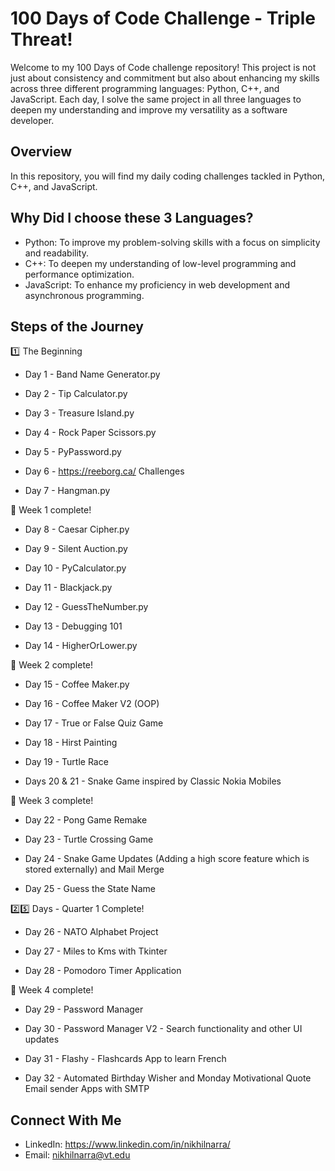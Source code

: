 # 100 Days of Code Challenge - Triple Threat!

Welcome to my 100 Days of Code challenge repository! This project is not just about consistency and commitment but also about enhancing my skills across three different programming languages: Python, C++, and JavaScript. Each day, I solve the same project in all three languages to deepen my understanding and improve my versatility as a software developer.

## Overview

In this repository, you will find my daily coding challenges tackled in Python, C++, and JavaScript.

## Why Did I choose these 3 Languages?
- Python: To improve my problem-solving skills with a focus on simplicity and readability.
- C++: To deepen my understanding of low-level programming and performance optimization.
- JavaScript: To enhance my proficiency in web development and asynchronous programming.

## Steps of the Journey
:one: The Beginning

- Day 1 - Band Name Generator.py

- Day 2 - Tip Calculator.py

- Day 3 - Treasure Island.py

- Day 4 - Rock Paper Scissors.py

- Day 5 - PyPassword.py

- Day 6 - https://reeborg.ca/ Challenges

- Day 7 - Hangman.py

:checkered_flag: Week 1 complete!

- Day 8 - Caesar Cipher.py

- Day 9 - Silent Auction.py

- Day 10 - PyCalculator.py

- Day 11 - Blackjack.py

- Day 12 - GuessTheNumber.py

- Day 13 - Debugging 101

- Day 14 - HigherOrLower.py

:checkered_flag: Week 2 complete!

- Day 15 - Coffee Maker.py

- Day 16 - Coffee Maker V2 (OOP)

- Day 17 - True or False Quiz Game

- Day 18 - Hirst Painting

- Day 19 - Turtle Race

- Days 20 & 21 - Snake Game inspired by Classic Nokia Mobiles

:checkered_flag: Week 3 complete!

- Day 22 - Pong Game Remake

- Day 23 - Turtle Crossing Game

- Day 24 - Snake Game Updates (Adding a high score feature which is stored externally) and Mail Merge

- Day 25 - Guess the State Name

:two::five: Days - Quarter 1 Complete!

- Day 26 - NATO Alphabet Project

- Day 27 - Miles to Kms with Tkinter

- Day 28 - Pomodoro Timer Application

:checkered_flag: Week 4 complete!

- Day 29 - Password Manager

- Day 30 - Password Manager V2 - Search functionality and other UI updates

- Day 31 - Flashy - Flashcards App to learn French

- Day 32 - Automated Birthday Wisher and Monday Motivational Quote Email sender Apps with SMTP

## Connect With Me
- LinkedIn: https://www.linkedin.com/in/nikhilnarra/
- Email: nikhilnarra@vt.edu
